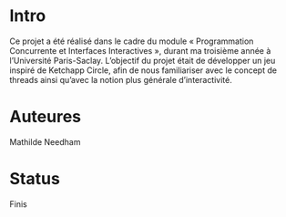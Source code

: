 # Intro
Ce projet a été réalisé dans le cadre du module « Programmation Concurrente et Interfaces Interactives », durant ma troisième année à l’Université Paris-Saclay.
L’objectif du projet était de développer un jeu inspiré de Ketchapp Circle, afin de nous familiariser avec le concept de threads ainsi qu’avec la notion plus générale d’interactivité.

# Auteures
Mathilde Needham

# Status
Finis

